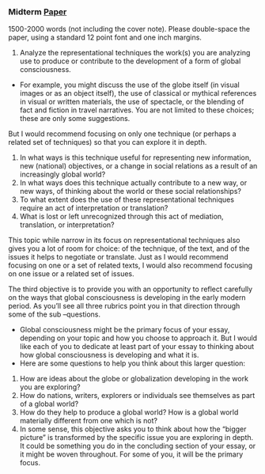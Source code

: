 ### Midterm [Paper](https://docs.google.com/document/d/1ogDXbbRg711fjH8Aj-KW77vBYJqkxhfOvRJL-GwBSoQ/edit)

1500-2000 words (not including the cover note). Please double-space the paper, using a standard 12 point font and one inch margins.

1) Analyze the representational techniques the work(s) you are analyzing use to produce or contribute to the development of a form of global consciousness.

- For example, you might discuss the use of the globe itself (in visual images or as an object itself), the use of classical or mythical references in visual or written materials, the use of spectacle, or the blending of fact and fiction in travel narratives. You are not limited to these choices; these are only some suggestions.

But I would recommend focusing on only one technique (or perhaps a related set of techniques) so that you can explore it in depth.

1. In what ways is this technique useful for representing new information, new (national) objectives, or a change in social relations as a result of an increasingly global world?
2. In what ways does this technique actually contribute to a new way, or new ways, of thinking about the world or these social relationships?
3. To what extent does the use of these representational techniques require an act of interpretation or translation?
4. What is lost or left unrecognized through this act of mediation, translation, or interpretation?

This topic while narrow in its focus on representational techniques also gives you a lot of room for choice: of the technique, of the text, and of the issues it helps to negotiate or translate. Just as I would recommend focusing on one or a set of related texts, I would also recommend focusing on one issue or a related set of issues.

The third objective is to provide you with an opportunity to reflect carefully on the ways that global consciousness is developing in the early modern period. As you’ll see all three rubrics point you in that direction through some of the sub –questions.

- Global consciousness might be the primary focus of your essay, depending on your topic and how you choose to approach it. But I would like each of you to dedicate at least part of your essay to thinking about how global consciousness is developing and what it is.
- Here are some questions to help you think about this larger question:

1. How are ideas about the globe or globalization developing in the work you are exploring?
2. How do nations, writers, explorers or individuals see themselves as part of a global world?
3. How do they help to produce a global world? How is a global world materially different from one which is not?
3. In some sense, this objective asks you to think about how the “bigger picture” is transformed by the specific issue you are exploring in depth. It could be something you do in the concluding section of your essay, or it might be woven throughout. For some of you, it will be the primary focus.
